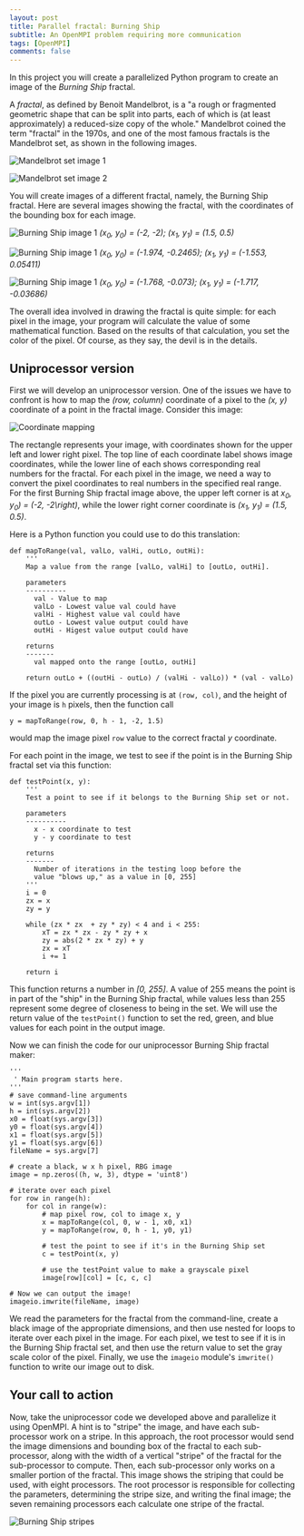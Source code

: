 ```yaml
---
layout: post
title: Parallel fractal: Burning Ship
subtitle: An OpenMPI problem requiring more communication
tags: [OpenMPI]
comments: false
---
```


In this project you will create a parallelized Python program to create an image of the *Burning Ship* fractal.

A *fractal*, as defined by Benoit Mandelbrot, is a "a rough or fragmented geometric shape that can be split into parts, each of which is (at least approximately) a reduced-size copy of the whole." Mandelbrot coined the term "fractal" in the 1970s, and one of the most famous fractals is the Mandelbrot set, as shown in the following images.

![Mandelbrot set image 1](../assets/img/img0.png)

![Mandelbrot set image 2](../assets/img/img1.png)

You will create images of a different fractal, namely, the Burning Ship fractal. Here are several images showing the fractal, with the coordinates of the bounding box for each image.

![Burning Ship image 1](../assets/img/img5.png)
*(x<sub>0</sub>, y<sub>0</sub>) = (-2, -2); (x<sub>1</sub>, y<sub>1</sub>) = (1.5, 0.5)*

![Burning Ship image 1](../assets/img/img6.png)
*(x<sub>0</sub>, y<sub>0</sub>) = (-1.974, -0.2465); (x<sub>1</sub>, y<sub>1</sub>) = (-1.553, 0.05411)*

![Burning Ship image 1](../assets/img/img7.png)
*(x<sub>0</sub>, y<sub>0</sub>) = (-1.768, -0.073); (x<sub>1</sub>, y<sub>1</sub>) = (-1.717, -0.03686)*

The overall idea involved in drawing the fractal is quite simple: for each pixel in the image, your program will calculate the value of some mathematical function. Based on the results of that calculation, you set the color of the pixel. Of course, as they say, the devil is in the details.

## Uniprocessor version

First we will develop an uniprocessor version. One of the issues we have to confront is how to map the *(row, column)* coordinate of a pixel to the *(x, y)* coordinate of a point in the fractal image. Consider this image:

![Coordinate mapping](../assets/img/coords.png)

The rectangle represents your image, with coordinates shown for the upper left and lower right pixel. The top line of each coordinate label shows image coordinates, while the lower line of each shows corresponding real numbers for the fractal. For each pixel in the image, we need a way to convert the pixel coordinates to real numbers in the specified real range. For the first Burning Ship fractal image above, the upper left corner is at *x<sub>0</sub>, y<sub>0</sub>) = (-2, -2\right)*, while the lower right corner coordinate is *(x<sub>1</sub>, y<sub>1</sub>) = (1.5, 0.5)*.

Here is a Python function you could use to do this translation:

```
def mapToRange(val, valLo, valHi, outLo, outHi):
    '''
    Map a value from the range [valLo, valHi] to [outLo, outHi].

    parameters
    ----------
      val - Value to map
      valLo - Lowest value val could have
      valHi - Highest value val could have
      outLo - Lowest value output could have
      outHi - Higest value output could have

    returns
    -------
      val mapped onto the range [outLo, outHi]

    return outLo + ((outHi - outLo) / (valHi - valLo)) * (val - valLo)
```

If the pixel you are currently processing is at `(row, col)`, and the height of your image is `h` pixels, then the function call

```
y = mapToRange(row, 0, h - 1, -2, 1.5)
```

would map the image pixel `row` value to the correct fractal *y* coordinate. 

For each point in the image, we test to see if the point is in the Burning Ship fractal set via this function:

```
def testPoint(x, y):
    '''
    Test a point to see if it belongs to the Burning Ship set or not.

    parameters
    ----------
      x - x coordinate to test
      y - y coordinate to test

    returns
    -------
      Number of iterations in the testing loop before the 
      value "blows up," as a value in [0, 255]
    '''
    i = 0
    zx = x
    zy = y 

    while (zx * zx  + zy * zy) < 4 and i < 255:
        xT = zx * zx - zy * zy + x
        zy = abs(2 * zx * zy) + y
        zx = xT
        i += 1

    return i
```

This function returns a number in *[0, 255]*. A value of 255 means the point is in part of the "ship" in the Burning Ship fractal, while values less than 255 represent some degree of closeness to being in the set. We will use the return value of the `testPoint()` function to set the red, green, and blue values for each point in the output image. 

Now we can finish the code for our uniprocessor Burning Ship fractal maker:

```
'''
 ' Main program starts here.
'''
# save command-line arguments
w = int(sys.argv[1])
h = int(sys.argv[2])
x0 = float(sys.argv[3])
y0 = float(sys.argv[4])
x1 = float(sys.argv[5])
y1 = float(sys.argv[6])
fileName = sys.argv[7]

# create a black, w x h pixel, RBG image
image = np.zeros((h, w, 3), dtype = 'uint8')

# iterate over each pixel
for row in range(h):
    for col in range(w):
        # map pixel row, col to image x, y
        x = mapToRange(col, 0, w - 1, x0, x1)
        y = mapToRange(row, 0, h - 1, y0, y1)

        # test the point to see if it's in the Burning Ship set
        c = testPoint(x, y)

        # use the testPoint value to make a grayscale pixel
        image[row][col] = [c, c, c]

# Now we can output the image!
imageio.imwrite(fileName, image)
```

We read the parameters for the fractal from the command-line, create a black image of the appropriate dimensions, and then use nested for loops to iterate over each pixel in the image. For each pixel, we test to see if it is in the Burning Ship fractal set, and then use the return value to set the gray scale color of the pixel. Finally, we use the `imageio` module's `imwrite()` function to write our image out to disk. 

## Your call to action

Now, take the uniprocessor code we developed above and parallelize it using OpenMPI. A hint is to "stripe" the image, and have each sub-processor work on a stripe. In this approach, the root processor would send the image dimensions and bounding box of the fractal to each sub-processor, along with the width of a vertical "stripe" of the fractal for the sub-processor to compute. Then, each sub-processor only works on a smaller portion of the fractal. This image shows the striping that could be used, with eight processors. The root processor is responsible for collecting the parameters, determining the stripe size, and writing the final image; the seven remaining processors each calculate one stripe of the fractal.

![Burning Ship stripes](../assets/img/bs2.png)
